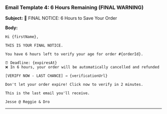 ### Email Template 4: 6 Hours Remaining (FINAL WARNING)

**Subject:** 🚨 FINAL NOTICE: 6 Hours to Save Your Order

**Body:**

```
Hi {firstName},

THIS IS YOUR FINAL NOTICE.

You have 6 hours left to verify your age for order #{orderId}.

⏰ Deadline: {expiresAt}
❌ In 6 hours, your order will be automatically cancelled and refunded

[VERIFY NOW - LAST CHANCE] → {verificationUrl}

Don't let your order expire! Click now to verify in 2 minutes.

This is the last email you'll receive.

Jesse @ Reggie & Dro
```

---
